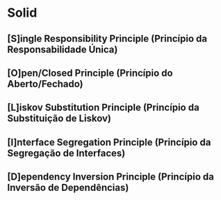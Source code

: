# Solid

## [S]ingle Responsibility Principle (Princípio da Responsabilidade Única)
## [O]pen/Closed Principle (Princípio do Aberto/Fechado)
## [L]iskov Substitution Principle (Princípio da Substituição de Liskov)
## [I]nterface Segregation Principle (Princípio da Segregação de Interfaces)
## [D]ependency Inversion Principle (Princípio da Inversão de Dependências)
